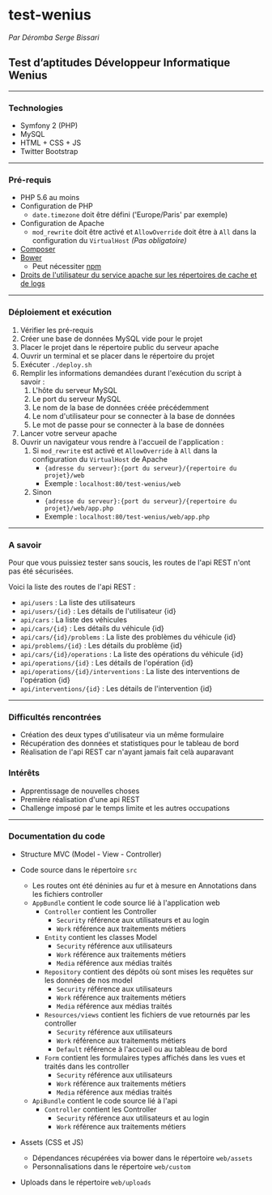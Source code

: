 # test-wenius

_Par Déromba Serge Bissari_

## Test d’aptitudes Développeur Informatique Wenius

___

### Technologies

* Symfony 2 (PHP)
* MySQL
* HTML + CSS + JS
* Twitter Bootstrap

___

### Pré-requis

* PHP 5.6 au moins
* Configuration de PHP
    * `date.timezone` doit être défini ('Europe/Paris' par exemple)
* Configuration de Apache
    * `mod_rewrite` doit être activé et `AllowOverride` doit être à `All` dans la configuration du `VirtualHost` _(Pas obligatoire)_
* [Composer](https://getcomposer.org/download/)
* [Bower](https://bower.io/)
    * Peut nécessiter [npm](https://www.npmjs.com/get-npm)
* [Droits de l'utilisateur du service apache sur les répertoires de cache et de logs](http://symfony.com/doc/2.8/setup/file_permissions.html)   

___

### Déploiement et exécution

1. Vérifier les pré-requis
1. Créer une base de données MySQL vide pour le projet
1. Placer le projet dans le répertoire public du serveur apache
1. Ouvrir un terminal et se placer dans le répertoire du projet
1. Exécuter `./deploy.sh`
1. Remplir les informations demandées durant l'exécution du script à savoir :
    1. L'hôte du serveur MySQL
    1. Le port du serveur MySQL
    1. Le nom de la base de données créée précédemment
    1. Le nom d'utilisateur pour se connecter à la base de données
    1. Le mot de passe pour se connecter à la base de données
1. Lancer votre serveur apache
1. Ouvrir un navigateur vous rendre à l'accueil de l'application :
    1. Si `mod_rewrite` est activé et `AllowOverride` à `All` dans la configuration du `VirtualHost` de Apache
        * `{adresse du serveur}:{port du serveur}/{repertoire du projet}/web`
        * Exemple : `localhost:80/test-wenius/web`
    1. Sinon
        * `{adresse du serveur}:{port du serveur}/{repertoire du projet}/web/app.php`
        * Exemple : `localhost:80/test-wenius/web/app.php`

___

### A savoir

Pour que vous puissiez tester sans soucis, les routes de l'api REST n'ont pas été sécurisées.

Voici la liste des routes de l'api REST :
* `api/users` : La liste des utilisateurs
* `api/users/{id}` : Les détails de l'utilisateur {id}
* `api/cars` : La liste des véhicules
* `api/cars/{id}` : Les détails du véhicule {id}
* `api/cars/{id}/problems` : La liste des problèmes du véhicule {id}
* `api/problems/{id}` : Les détails du problème {id}
* `api/cars/{id}/operations` : La liste des opérations du véhicule {id}
* `api/operations/{id}` : Les détails de l'opération {id}
* `api/operations/{id}/interventions` : La liste des interventions de l'opération {id}
* `api/interventions/{id}` : Les détails de l'intervention {id}

___

### Difficultés rencontrées
* Création des deux types d'utilisateur via un même formulaire
* Récupération des données et statistiques pour le tableau de bord
* Réalisation de l'api REST car n'ayant jamais fait celà auparavant

### Intérêts
* Apprentissage de nouvelles choses
* Première réalisation d'une api REST
* Challenge imposé par le temps limite et les autres occupations

___

### Documentation du code

* Structure MVC (Model - View - Controller)

* Code source dans le répertoire `src`
    * Les routes ont été déninies au fur et à mesure en Annotations dans les fichiers controller
    * `AppBundle` contient le code source lié à l'application web
        * `Controller` contient les Controller
            * `Security` référence aux utilisateurs et au login
            * `Work` référence aux traitements métiers
        * `Entity` contient les classes Model
            * `Security` référence aux utilisateurs
            * `Work` référence aux traitements métiers
            * `Media` référence aux médias traités
        * `Repository` contient des dépôts où sont mises les requêtes sur les données de nos model
            * `Security` référence aux utilisateurs
            * `Work` référence aux traitements métiers
            * `Media` référence aux médias traités
        * `Resources/views` contient les fichiers de vue retournés par les controller
            * `Security` référence aux utilisateurs
            * `Work` référence aux traitements métiers
            * `Default` référence à l'accueil ou au tableau de bord
        * `Form` contient les formulaires types affichés dans les vues et traités dans les controller
            * `Security` référence aux utilisateurs
            * `Work` référence aux traitements métiers
            * `Media` référence aux médias traités
    * `ApiBundle` contient le code source lié à l'api
        * `Controller` contient les Controller
            * `Security` référence aux utilisateurs et au login
            * `Work` référence aux traitements métiers

* Assets (CSS et JS)
    * Dépendances récupérées via bower dans le répertoire `web/assets`
    * Personnalisations dans le répertoire `web/custom`

* Uploads dans le répertoire `web/uploads`
